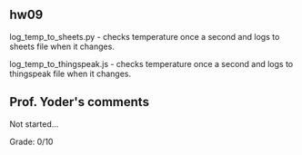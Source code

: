 ## hw09

log_temp_to_sheets.py - checks temperature once a second and logs to sheets file when it changes.

log_temp_to_thingspeak.js - checks temperature once a second and logs to thingspeak file when it changes.

## Prof. Yoder's comments

Not started...

Grade:  0/10
